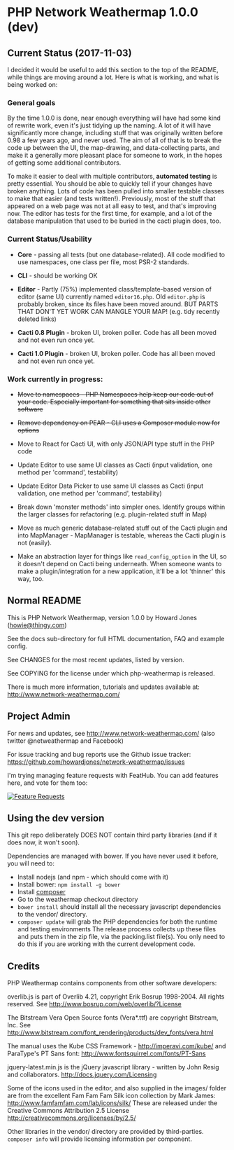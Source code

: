 # PHP Network Weathermap 1.0.0 (dev)

## Current Status (2017-11-03)

I decided it would be useful to add this section to the top of the README, while things are moving around a lot. Here
is what is working, and what is being worked on:

### General goals

By the time 1.0.0 is done, near enough everything will have had some kind of rewrite work, even it's just
tidying up the naming. A lot of it will have significantly more change, including stuff
that was originally written before 0.98 a few years ago, and never used. The aim of all of that
is to break the code up between the UI, the map-drawing, and data-collecting parts, and make
it a generally more pleasant place for someone to work, in the hopes of getting some additional contributors.

To make it easier to deal with multiple contributors, __automated testing__ is pretty essential. You
should be able to quickly tell if your changes have broken anything. Lots of code has been pulled into
smaller testable classes to make that easier (and tests written!). Previously, most of the stuff that
appeared on a web page was not at all easy to test, and that's improving now. The editor has tests for
the first time, for example, and a lot of the database manipulation that used to be buried in the cacti
plugin does, too.

### Current Status/Usability

* __Core__ - passing all tests (but one database-related). All code modified to use namespaces, one class per file, most PSR-2 standards.

* __CLI__ - should be working OK

* __Editor__ - Partly (75%) implemented class/template-based version of editor (same UI) currently named `editor16.php`. Old `editor.php` is probably broken, since its files have been moved around. BUT PARTS THAT DON'T YET WORK CAN MANGLE YOUR MAP! (e.g. tidy recently deleted links) 

* __Cacti 0.8 Plugin__ - broken UI, broken poller. Code has all been moved and not even run once yet.

* __Cacti 1.0 Plugin__ - broken UI, broken poller. Code has all been moved and not even run once yet.


### Work currently in progress:

* ~~Move to namespaces - PHP Namespaces help keep our code out of your code. Especially important for something that sits inside other software~~

* ~~Remove dependency on PEAR - CLI uses a Composer module now for options~~

* Move to React for Cacti UI, with only JSON/API type stuff in the PHP code

* Update Editor to use same UI classes as Cacti (input validation, one method per 'command', testability)

* Update Editor Data Picker to use same UI classes as Cacti (input validation, one method per 'command', testability)

* Break down 'monster methods' into simpler ones. Identify groups within the larger classes for refactoring (e.g. plugin-related stuff in Map)

* Move as much generic database-related stuff out of the Cacti plugin and into MapManager - MapManager is testable, whereas 
the Cacti plugin is not (easily).  

* Make an abstraction layer for things like `read_config_option` in the UI, so it doesn't depend on Cacti being underneath. When someone wants to make a plugin/integration for a new
application, it'll be a lot 'thinner' this way, too.

## Normal README

This is PHP Network Weathermap, version 1.0.0 by Howard Jones (howie@thingy.com)

See the docs sub-directory for full HTML documentation, FAQ and example config.

See CHANGES for the most recent updates, listed by version.

See COPYING for the license under which php-weathermap is released.

There is much more information, tutorials and updates available at:
    http://www.network-weathermap.com/

## Project Admin 

For news and updates, see http://www.network-weathermap.com/
(also twitter @netweathermap and Facebook)

For issue tracking and bug reports use the Github issue tracker: https://github.com/howardjones/network-weathermap/issues  

I'm trying managing feature requests with FeatHub. You can add features here, and vote for them too:

[![Feature Requests](http://feathub.com/howardjones/network-weathermap?format=svg)](http://feathub.com/howardjones/network-weathermap)

## Using the dev version

This git repo deliberately DOES NOT contain third party libraries (and if it does now, it won't soon).

Dependencies are managed with bower. If you have never used it before, you will need to:

* Install nodejs (and npm - which should come with it)
* Install bower: `npm install -g bower`
* Install [composer](https://getcomposer.org/)
* Go to the weathermap checkout directory
* `bower install` should install all the necessary javascript dependencies to the vendor/ directory.
* `composer update` will grab the PHP dependencies for both the runtime and testing environments
The release process collects up these files and puts them in the zip file, via the packing.list file(s). You only need to do this if you are working with the current development code.

## Credits

PHP Weathermap contains components from other software developers:

overlib.js is part of Overlib 4.21, copyright Erik Bosrup 1998-2004. All rights reserved.
See http://www.bosrup.com/web/overlib/?License

The Bitstream Vera Open Source fonts (Vera*.ttf) are copyright Bitstream, Inc.
See http://www.bitstream.com/font_rendering/products/dev_fonts/vera.html

The manual uses the Kube CSS Framework - http://imperavi.com/kube/
and ParaType's PT Sans font: http://www.fontsquirrel.com/fonts/PT-Sans

jquery-latest.min.js is the jQuery javascript library - written by John Resig and collaborators.
http://docs.jquery.com/Licensing

Some of the icons used in the editor, and also supplied in the images/ folder are
from the excellent Fam Fam Fam Silk icon collection by Mark James: 
   http://www.famfamfam.com/lab/icons/silk/
These are released under the Creative Commons Attribution 2.5 License
   http://creativecommons.org/licenses/by/2.5/

Other libraries in the vendor/ directory are provided by third-parties. `composer info` will
provide licensing information per component.
